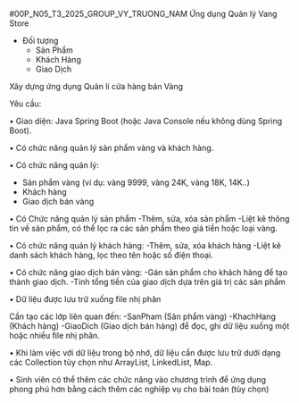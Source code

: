 #00P_N05_T3_2025_GROUP_VY_TRUONG_NAM
Ứng dụng Quản lý Vang Store
* Đối tượng
  - Sản Phẩm
  - Khách Hàng
  - Giao Dịch
    
Xây dựng ứng dụng Quản lí cửa hàng bán Vàng

Yêu cầu:

•  Giao diện: Java Spring Boot (hoặc Java Console nếu không dùng Spring Boot).

•  Có chức năng quản lý sản phẩm vàng và khách hàng.

•	Có chức năng quản lý:

- Sản phẩm vàng (ví dụ: vàng 9999, vàng 24K, vàng 18K, 14K..)
- Khách hàng
- Giao dịch bán vàng
  
•	Có Chức năng quản lý sản phẩm
-Thêm, sửa, xóa sản phẩm
-Liệt kê thông tin về sản phẩm, có thể lọc ra các sản phẩm theo giá tiền hoặc loại vàng.

•	Có chức năng quản lý khách hàng:
-Thêm, sửa, xóa khách hàng
-Liệt kê danh sách khách hàng, lọc theo tên hoặc số điện thoại.

•	Có chức năng giao dịch bán vàng:
-Gán sản phẩm cho khách hàng để tạo thành giao dịch.
-Tính tổng tiền của giao dịch dựa trên giá trị các sản phẩm

•	Dữ liệu được lưu trữ xuống file nhị phân

Cần tạo các lớp liên quan đến:
-SanPham (Sản phẩm vàng)
-KhachHang (Khách hàng)
-GiaoDich (Giao dịch bán hàng) để đọc, ghi dữ liệu xuống một hoặc nhiều file nhị phân.

•	Khi làm việc với dữ liệu trong bộ nhớ, dữ liệu cần được lưu trữ dưới dạng các Collection tùy chọn như ArrayList, LinkedList, Map.

•	Sinh viên có thể thêm các chức năng vào chương trình để ứng dụng phong phú hơn bằng cách thêm các nghiệp vụ cho bài toán (tùy chọn)



